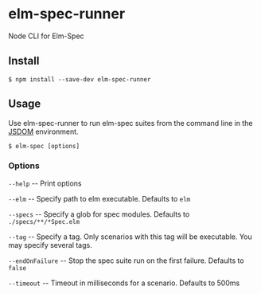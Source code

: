 elm-spec-runner
===============

Node CLI for Elm-Spec

## Install

```
$ npm install --save-dev elm-spec-runner
```

## Usage

Use elm-spec-runner to run elm-spec suites from the command line in the [JSDOM](https://github.com/jsdom/jsdom) environment.

```
$ elm-spec [options]
```

### Options

`--help` -- Print options

`--elm` -- Specify path to elm executable. Defaults to `elm`

`--specs` -- Specify a glob for spec modules. Defaults to `./specs/**/*Spec.elm`

`--tag` -- Specify a tag. Only scenarios with this tag will be executable. You may specify several tags.

`--endOnFailure` -- Stop the spec suite run on the first failure. Defaults to `false`

`--timeout` -- Timeout in milliseconds for a scenario. Defaults to 500ms
